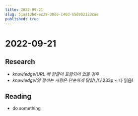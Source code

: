 ```yaml
---
title: 2022-09-21
slug: 51aa13bd-ec29-38de-c46d-65d9b2120cae
published: true
---
```


# 2022-09-21

## Research

* *knowledge/URL 에 한글이 포함되어 있을 경우*
* *knowledge/일 잘하는 사람은 단순하게 말합니다* 233p ~ 다 읽음!

## Reading

* do something
